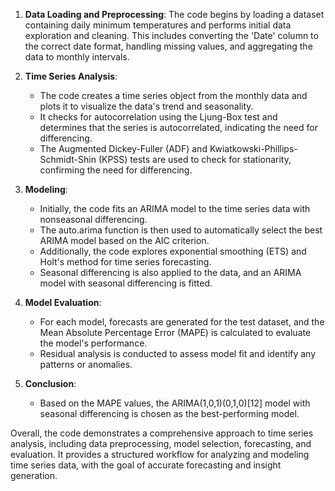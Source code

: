 
1. **Data Loading and Preprocessing**: The code begins by loading a dataset containing daily minimum temperatures and performs initial data exploration and cleaning.
   This includes converting the 'Date' column to the correct date format, handling missing values, and aggregating the data to monthly intervals.

3. **Time Series Analysis**:
   - The code creates a time series object from the monthly data and plots it to visualize the data's trend and seasonality.
   - It checks for autocorrelation using the Ljung-Box test and determines that the series is autocorrelated, indicating the need for differencing.
   - The Augmented Dickey-Fuller (ADF) and Kwiatkowski-Phillips-Schmidt-Shin (KPSS) tests are used to check for stationarity, confirming the need for differencing.

4. **Modeling**:
   - Initially, the code fits an ARIMA model to the time series data with nonseasonal differencing.
   - The auto.arima function is then used to automatically select the best ARIMA model based on the AIC criterion.
   - Additionally, the code explores exponential smoothing (ETS) and Holt's method for time series forecasting.
   - Seasonal differencing is also applied to the data, and an ARIMA model with seasonal differencing is fitted.

5. **Model Evaluation**:
   - For each model, forecasts are generated for the test dataset, and the Mean Absolute Percentage Error (MAPE) is calculated to evaluate the model's performance.
   - Residual analysis is conducted to assess model fit and identify any patterns or anomalies.

6. **Conclusion**:
   - Based on the MAPE values, the ARIMA(1,0,1)(0,1,0)[12] model with seasonal differencing is chosen as the best-performing model.
   
Overall, the code demonstrates a comprehensive approach to time series analysis, including data preprocessing, model selection, forecasting, and evaluation. 
It provides a structured workflow for analyzing and modeling time series data, with the goal of accurate forecasting and insight generation.
